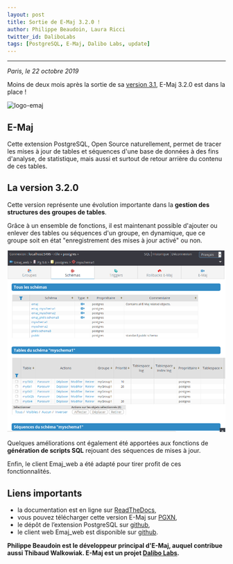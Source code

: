 ```yaml
---
layout: post
title: Sortie de E-Maj 3.2.0 !
author: Philippe Beaudoin, Laura Ricci
twitter_id: DaliboLabs
tags: [PostgreSQL, E-Maj, Dalibo Labs, update]
---
```


---

*Paris, le 22 octobre 2019*

Moins de deux mois après la sortie de sa [version 3.1](https://dali.bo/e-maj_3_1), E-Maj 3.2.0 est dans la place !

<!--MORE-->

![logo-emaj](https://raw.githubusercontent.com/dalibo/blog/gh-pages/img/E-Maj_H_couleur.png)

## E-Maj

Cette extension PostgreSQL, Open Source naturellement, permet de tracer les mises à jour de tables et séquences d'une base de données à des fins d'analyse, de statistique, mais aussi et surtout
de retour arrière du contenu de ces tables.

## La version 3.2.0

Cette version représente une évolution importante dans la **gestion des structures des groupes de tables**.

Grâce à un ensemble de fonctions, il est maintenant possible d'ajouter ou enlever des tables ou séquences d'un groupe,
en dynamique, que ce groupe soit en état "enregistrement des mises à jour activé" ou non.

![capture E-Maj](https://raw.githubusercontent.com/dalibo/blog/gh-pages/img/emajweb_schemas.png)

Quelques améliorations ont également été apportées aux fonctions de **génération de scripts SQL** rejouant des séquences de mises à jour.

Enfin, le client Emaj_web a été adapté pour tirer profit de ces fonctionnalités.

## Liens importants
    
 * la documentation est en ligne sur [ReadTheDocs](http://emaj.readthedocs.io/fr/latest/),
 * vous pouvez télécharger cette version E-Maj sur [PGXN](http://pgxn.org/dist/e-maj/),
 * le dépôt de l’extension PostgreSQL sur [github](https://github.com/dalibo/emaj),
 * le client web Emaj_web est disponible sur [github](https://github.com/dalibo/emaj_web).

 
 **Philippe Beaudoin est le développeur principal d'E-Maj, auquel contribue aussi Thibaud Walkowiak.
 E-Maj est un projet [Dalibo Labs](https://labs.dalibo.com/).**



